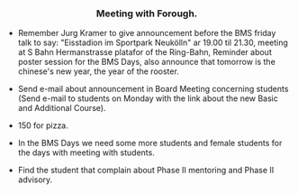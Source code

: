 ### <center> Meeting with Forough. </center>


- Remember Jurg Kramer to give announcement before the BMS friday talk to say: "Eisstadion im Sportpark Neukölln" ar 19.00 til 21.30, meeting at S Bahn Hermanstrasse platafor of the Ring-Bahn, Reminder about poster session for the BMS Days, also announce that tomorrow is the chinese's new year, the year of the rooster.  

- Send e-mail about announcement in Board Meeting concerning students (Send e-mail to students on Monday with the link about the new Basic and Additional Course).

- 150 for pizza.

- In the BMS Days we need some more students and female students for the days with meeting with students. 

- Find the student that complain about Phase II mentoring and Phase II advisory.

